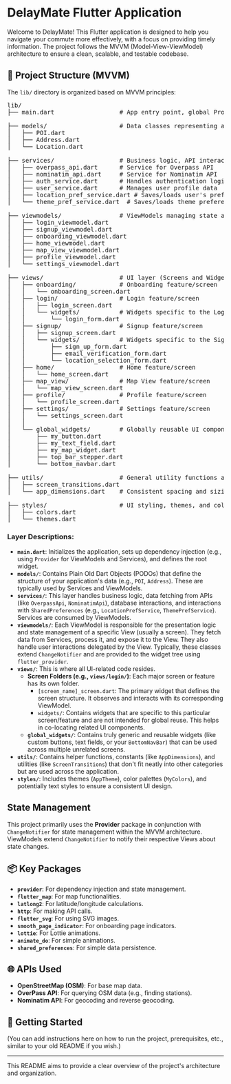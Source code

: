 # DelayMate Flutter Application

Welcome to DelayMate! This Flutter application is designed to help you navigate your commute more effectively, with a focus on providing timely information. The project follows the MVVM (Model-View-ViewModel) architecture to ensure a clean, scalable, and testable codebase.

## 📁 Project Structure (MVVM)

The `lib/` directory is organized based on MVVM principles:

<pre>
lib/
├── main.dart                  # App entry point, global Provider/DI setup

├── models/                    # Data classes representing application data
│   ├── POI.dart
│   ├── Address.dart
│   └── Location.dart

├── services/                  # Business logic, API interactions, data persistence
│   ├── overpass_api.dart      # Service for Overpass API
│   ├── nominatim_api.dart     # Service for Nominatim API
│   ├── auth_service.dart      # Handles authentication logic
│   ├── user_service.dart      # Manages user profile data
│   ├── location_pref_service.dart # Saves/loads user's preferred locations
│   └── theme_pref_service.dart  # Saves/loads theme preferences

├── viewmodels/                # ViewModels managing state and presentation logic for Views
│   ├── login_viewmodel.dart
│   ├── signup_viewmodel.dart
│   ├── onboarding_viewmodel.dart
│   ├── home_viewmodel.dart
│   ├── map_view_viewmodel.dart
│   ├── profile_viewmodel.dart
│   └── settings_viewmodel.dart

├── views/                     # UI layer (Screens and Widgets)
│   ├── onboarding/            # Onboarding feature/screen
│   │   └── onboarding_screen.dart
│   ├── login/                 # Login feature/screen
│   │   ├── login_screen.dart
│   │   └── widgets/           # Widgets specific to the Login screen
│   │       └── login_form.dart
│   ├── signup/                # Signup feature/screen
│   │   ├── signup_screen.dart
│   │   └── widgets/           # Widgets specific to the Signup screen
│   │       ├── sign_up_form.dart
│   │       ├── email_verification_form.dart
│   │       └── location_selection_form.dart
│   ├── home/                  # Home feature/screen
│   │   └── home_screen.dart
│   ├── map_view/              # Map View feature/screen
│   │   └── map_view_screen.dart
│   ├── profile/               # Profile feature/screen
│   │   └── profile_screen.dart
│   ├── settings/              # Settings feature/screen
│   │   └── settings_screen.dart
│   │
│   └── global_widgets/        # Globally reusable UI components
│       ├── my_button.dart
│       ├── my_text_field.dart
│       ├── my_map_widget.dart
│       ├── top_bar_stepper.dart
│       └── bottom_navbar.dart

├── utils/                     # General utility functions and constants
│   ├── screen_transitions.dart
│   └── app_dimensions.dart    # Consistent spacing and sizing values

├── styles/                    # UI styling, themes, and color palettes
│   ├── colors.dart
│   └── themes.dart
</pre>

### Layer Descriptions:

* **`main.dart`**: Initializes the application, sets up dependency injection (e.g., using `Provider` for ViewModels and Services), and defines the root widget.
* **`models/`**: Contains Plain Old Dart Objects (PODOs) that define the structure of your application's data (e.g., `POI`, `Address`). These are typically used by Services and ViewModels.
* **`services/`**: This layer handles business logic, data fetching from APIs (like `OverpassApi`, `NominatimApi`), database interactions, and interactions with `SharedPreferences` (e.g., `LocationPrefService`, `ThemePrefService`). Services are consumed by ViewModels.
* **`viewmodels/`**: Each ViewModel is responsible for the presentation logic and state management of a specific View (usually a screen). They fetch data from Services, process it, and expose it to the View. They also handle user interactions delegated by the View. Typically, these classes extend `ChangeNotifier` and are provided to the widget tree using `flutter_provider`.
* **`views/`**: This is where all UI-related code resides.
    * **Screen Folders (e.g., `views/login/`)**: Each major screen or feature has its own folder.
        * `[screen_name]_screen.dart`: The primary widget that defines the screen structure. It observes and interacts with its corresponding ViewModel.
        * `widgets/`: Contains widgets that are specific to this particular screen/feature and are not intended for global reuse. This helps in co-locating related UI components.
    * **`global_widgets/`**: Contains truly generic and reusable widgets (like custom buttons, text fields, or your `BottomNavBar`) that can be used across multiple unrelated screens.
* **`utils/`**: Contains helper functions, constants (like `AppDimensions`), and utilities (like `ScreenTransitions`) that don't fit neatly into other categories but are used across the application.
* **`styles/`**: Includes themes (`AppTheme`), color palettes (`MyColors`), and potentially text styles to ensure a consistent UI design.

## State Management

This project primarily uses the **Provider** package in conjunction with `ChangeNotifier` for state management within the MVVM architecture. ViewModels extend `ChangeNotifier` to notify their respective Views about state changes.

## 📦 Key Packages

* **`provider`**: For dependency injection and state management.
* **`flutter_map`**: For map functionalities.
* **`latlong2`**: For latitude/longitude calculations.
* **`http`**: For making API calls.
* **`flutter_svg`**: For using SVG images.
* **`smooth_page_indicator`**: For onboarding page indicators.
* **`lottie`**: For Lottie animations.
* **`animate_do`**: For simple animations.
* **`shared_preferences`**: For simple data persistence.

## 🌐 APIs Used

* **OpenStreetMap (OSM)**: For base map data.
* **OverPass API**: For querying OSM data (e.g., finding stations).
* **Nominatim API**: For geocoding and reverse geocoding.

## 🚀 Getting Started

(You can add instructions here on how to run the project, prerequisites, etc., similar to your old README if you wish.)

---

This README aims to provide a clear overview of the project's architecture and organization.